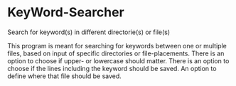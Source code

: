 # KeyWord-Searcher
 Search for keyword(s) in different directorie(s) or file(s)

This program is meant for searching for keywords between one or multiple files, based on input of specific directories or file-placements.
There is an option to choose if upper- or lowercase should matter.
There is an option to choose if the lines including the keyword should be saved.
An option to define where that file should be saved.

 
